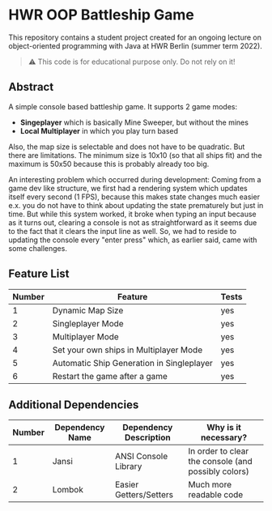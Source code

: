 # HWR OOP Battleship Game

This repository contains a student project created for an ongoing lecture on object-oriented programming with Java at
HWR Berlin (summer term 2022).

> :warning: This code is for educational purpose only. Do not rely on it!

## Abstract

A simple console based battleship game.
It supports 2 game modes:

- **Singeplayer** which is basically Mine Sweeper, but without the mines
- **Local Multiplayer** in which you play turn based

Also, the map size is selectable and does not have to be quadratic.
But there are limitations. The minimum size is 10x10 (so that all ships fit) and the maximum is 50x50 because this is
probably already too big.

An interesting problem which occurred during development:
Coming from a game dev like structure, we first had a rendering system which updates itself every second (1 FPS),
because this makes state changes much easier e.x. you do not have to think about updating the state prematurely but just
in time.
But while this system worked, it broke when typing an input because as it turns out, clearing a console is not as
straightforward as it seems due to the fact that it clears the input line as well.
So, we had to reside to updating the console every "enter press" which, as earlier said, came with some challenges.

## Feature List

[TODO]: # (For each feature implemented, add a row to the table!)

| Number | Feature                                   | Tests |
|--------|-------------------------------------------|-------|
| 1      | Dynamic Map Size                          | yes   |
| 2      | Singleplayer Mode                         | yes   |
| 3      | Multiplayer Mode                          | yes   |
| 4      | Set your own ships in Multiplayer Mode    | yes   |
| 5      | Automatic Ship Generation in Singleplayer | yes   |
| 6      | Restart the game after a game             | yes   |


## Additional Dependencies

[TODO]: # (For each additional dependency your project requires- Add an additional row to the table!)

| Number | Dependency Name | Dependency Description | Why is it necessary?                                |
|--------|-----------------|------------------------|-----------------------------------------------------|
| 1      | Jansi           | ANSI Console Library   | In order to clear the console (and possibly colors) |
| 2      | Lombok          | Easier Getters/Setters | Much more readable code                             |